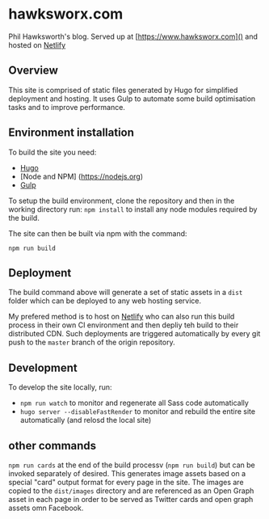 # hawksworx.com

Phil Hawksworth's blog.  Served up at [https://www.hawksworx.com]() and hosted on [Netlify](http://www.netlify.com)


## Overview

This site is comprised of static files generated by Hugo for simplified deployment and hosting. It uses Gulp to automate some build optimisation tasks and to improve performance.


## Environment installation

To build the site you need:

- [Hugo](https://gohugo.io)
- [Node and NPM] (https://nodejs.org)
- [Gulp](https://gulpjs.com)


To setup the build environment, clone the repository and then in the working directory run: `npm install` to install any node modules required by the build.

The site can then be built via npm with the command:

`npm run build`


## Deployment

The build command above will generate a set of static assets in a `dist` folder which can be deployed to any web hosting service.

My prefered method is to host on [Netlify](http://www.netlify.com) who can also run this build process in their own CI environment and then depliy teh build to their distributed CDN. Such deployments are triggered automatically by every git push to the `master` branch of the origin repository.


## Development

To develop the site locally, run:

- `npm run watch` to monitor and regenerate all Sass code automatically
- `hugo server --disableFastRender` to monitor and rebuild the entire site automatically (and relosd the local site)


## other commands

`npm run cards` at the end of the build processv (`npm run build`) but can be invoked separately of desired. This generates image assets based on a special "card" output format for every page in the site. The images are copied to the `dist/images` directory and are referenced as an Open Graph asset in each page in order to be served as Twitter cards and open graph assets omn Facebook.



